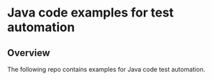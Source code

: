# Java code examples for test automation

## Overview
The following repo contains examples for Java code test automation.

